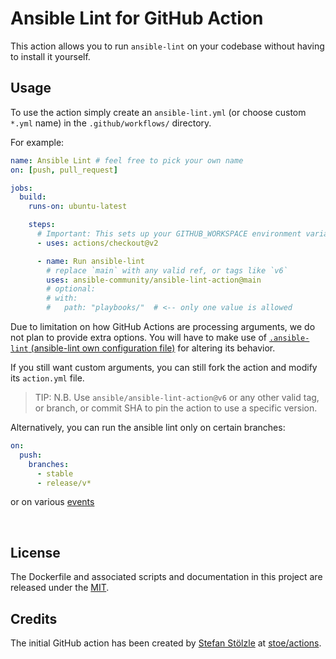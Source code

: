 # Ansible Lint for GitHub Action

This action allows you to run `ansible-lint` on your codebase without having
to install it yourself.

## Usage

To use the action simply create an `ansible-lint.yml` (or choose custom `*.yml` name) in the `.github/workflows/` directory.

For example:

```yaml
name: Ansible Lint # feel free to pick your own name
on: [push, pull_request]

jobs:
  build:
    runs-on: ubuntu-latest

    steps:
      # Important: This sets up your GITHUB_WORKSPACE environment variable
      - uses: actions/checkout@v2

      - name: Run ansible-lint
        # replace `main` with any valid ref, or tags like `v6`
        uses: ansible-community/ansible-lint-action@main
        # optional:
        # with:
        #   path: "playbooks/"  # <-- only one value is allowed
```

Due to limitation on how GitHub Actions are processing arguments, we do not
plan to provide extra options. You will have to make use of [`.ansible-lint` (ansible-lint own configuration file)](https://ansible-lint.readthedocs.io/en/latest/configuring/)
for altering its behavior.

If you still want custom arguments, you can still fork the action and modify
its `action.yml` file.

> TIP: N.B. Use `ansible/ansible-lint-action@v6` or any other valid tag, or branch, or commit SHA to pin the action to use a specific version.

Alternatively, you can run the ansible lint only on certain branches:

```yaml
on:
  push:
    branches:
      - stable
      - release/v*
```

or on various [events](https://help.github.com/en/articles/events-that-trigger-workflows)

<br>

## License

The Dockerfile and associated scripts and documentation in this project are released under the [MIT](license).

## Credits

The initial GitHub action has been created by [Stefan Stölzle](https://github.com/stoe) at
[stoe/actions](https://github.com/stoe/actions).
